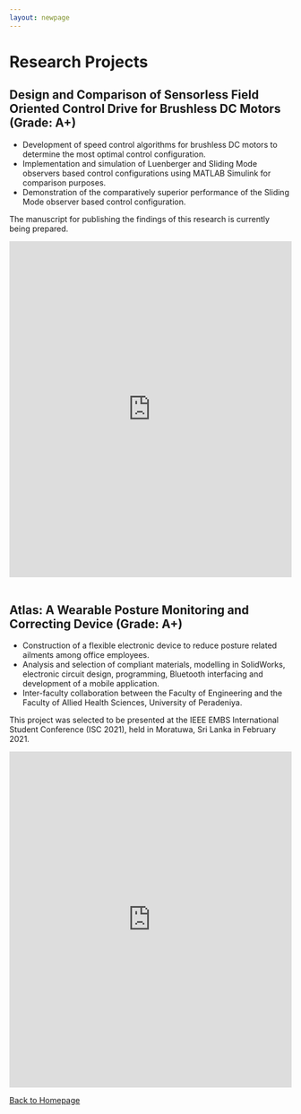 ```yaml
---
layout: newpage
---
```


# Research Projects

## Design and Comparison of Sensorless Field Oriented Control Drive for Brushless DC Motors (Grade: A+)

*   Development of speed control algorithms for brushless DC motors to determine the most optimal control configuration.
*   Implementation and simulation of Luenberger and Sliding Mode observers based control configurations using MATLAB Simulink for comparison purposes.
*   Demonstration of the comparatively superior performance of the Sliding Mode observer based control configuration.

The manuscript for publishing the findings of this research is currently being prepared.

<embed src="https://rajinthss.github.io/docs/fyp_ppt.pdf" type="application/pdf" width="100%" height="600px"/>

<br/>

<br/>

## Atlas: A Wearable Posture Monitoring  and Correcting Device (Grade: A+)

*   Construction of a flexible electronic device to reduce posture related ailments among office employees.
*   Analysis and selection of compliant materials, modelling in SolidWorks, electronic circuit design, programming, Bluetooth interfacing and development of a mobile application.
*   Inter-faculty collaboration between the Faculty of Engineering and the Faculty of Allied Health Sciences, University of Peradeniya.

This project was selected to be presented at the IEEE EMBS International Student Conference (ISC 2021), held in Moratuwa, Sri Lanka in February 2021.

<embed src="https://rajinthss.github.io/docs/grp_ppt.pdf" type="application/pdf" width="100%" height="600px"/>

<br/>

[Back to Homepage](./)
